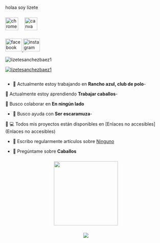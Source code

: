 <p align="left">holaa soy lizete</p>

###

<div align="left">
  <img src="https://cdn.jsdelivr.net/gh/devicons/devicon/icons/chrome/chrome-original.svg" height="40" alt="chrome logo"  />
  <img width="12" />
  <img src="https://cdn.jsdelivr.net/gh/devicons/devicon/icons/canva/canva-original.svg" height="40" alt="canva logo"  />
</div>

###

<div align="left">
  <a href="https://www.facebook.com/share/15o5XSycF4/" target="_blank">
    <img src="https://raw.githubusercontent.com/maurodesouza/profile-readme-generator/master/src/assets/icons/social/facebook/default.svg" width="52" height="40" alt="facebook logo"  />
  </a>
  <a href="https://www.instagram.com/lizbxs_?igsh=NzR2ZWdvMDlwc3R3" target="_blank">
    <img src="https://raw.githubusercontent.com/maurodesouza/profile-readme-generator/master/src/assets/icons/social/instagram/default.svg" width="52" height="40" alt="instagram logo"  />
  </a>
</div>
<p align="left"> <img src="https://komarev.com/ghpvc/?username=lizetesanchezbaez1&label=Profile%20views&color=0e75b6&style=flat" alt="lizetesanchezbaez1" /> </p>

<p align="left"> <a href="https://github.com/ryo-ma/github-profile-trophy"><img src="https://github-profile-trophy.vercel.app/?username=lizetesanchezbaez1" alt="lizetesanchezbaez1" /></a> </p>

<p align="left"> <a href="https://twitter.com/" target="blank"><img src="https://img.shields.io/twitter/follow/?logo=twitter&style=for-the-badge" alt="" /></a> </p>

- 🔭 Actualmente estoy trabajando en **Rancho azul, club de polo**-

🌱 Actualmente estoy aprendiendo **Trabajar caballos**-

👯 Busco colaborar en **En ningún lado**

- 🤝 Busco ayuda con **Ser escaramuza**-

👨 💻 Todos mis proyectos están disponibles en [Enlaces no accesibles](Enlaces no accesibles)

- 📝 Escribo regularmente artículos sobre [Ninguno](Ninguno)

- 💬 Pregúntame sobre **Caballos**

###

<div align="center">
  <img height="200" src="https://th.bing.com/th/id/OIP.FJ2-00lGyoLthRvSSSMBuAHaEo?rs=1&pid=ImgDetMain"  />
</div>

###

<div align="center">
  <img src="https://profile-counter.glitch.me/lizetesanchezbaez1/count.svg?"  />
</div>

###
